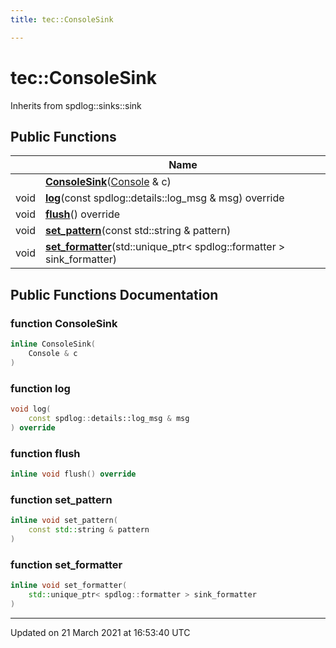 ```yaml
---
title: tec::ConsoleSink

---
```


# tec::ConsoleSink



Inherits from spdlog::sinks::sink

## Public Functions

|                | Name           |
| -------------- | -------------- |
| | **[ConsoleSink](/engine/Classes/classtec_1_1_console_sink/#function-consolesink)**([Console](/engine/Classes/classtec_1_1_console/) & c) |
| void | **[log](/engine/Classes/classtec_1_1_console_sink/#function-log)**(const spdlog::details::log_msg & msg) override |
| void | **[flush](/engine/Classes/classtec_1_1_console_sink/#function-flush)**() override |
| void | **[set_pattern](/engine/Classes/classtec_1_1_console_sink/#function-set_pattern)**(const std::string & pattern) |
| void | **[set_formatter](/engine/Classes/classtec_1_1_console_sink/#function-set_formatter)**(std::unique_ptr< spdlog::formatter > sink_formatter) |

## Public Functions Documentation

### function ConsoleSink

```cpp
inline ConsoleSink(
    Console & c
)
```


### function log

```cpp
void log(
    const spdlog::details::log_msg & msg
) override
```


### function flush

```cpp
inline void flush() override
```


### function set_pattern

```cpp
inline void set_pattern(
    const std::string & pattern
)
```


### function set_formatter

```cpp
inline void set_formatter(
    std::unique_ptr< spdlog::formatter > sink_formatter
)
```


-------------------------------

Updated on 21 March 2021 at 16:53:40 UTC